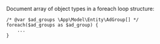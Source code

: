 Document array of object types in a foreach loop structure:
```
/* @var $ad_groups \App\Model\Entity\AdGroup[] */
foreach($ad_groups as $ad_group) {
    ...
}
```
